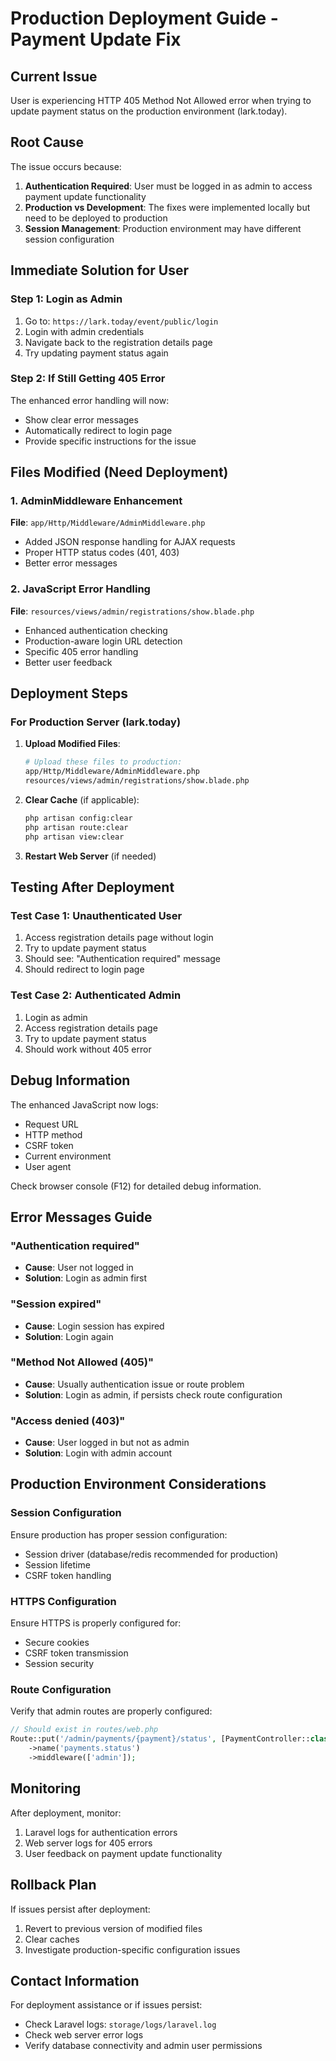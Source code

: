 # Production Deployment Guide - Payment Update Fix

## Current Issue
User is experiencing HTTP 405 Method Not Allowed error when trying to update payment status on the production environment (lark.today).

## Root Cause
The issue occurs because:
1. **Authentication Required**: User must be logged in as admin to access payment update functionality
2. **Production vs Development**: The fixes were implemented locally but need to be deployed to production
3. **Session Management**: Production environment may have different session configuration

## Immediate Solution for User

### Step 1: Login as Admin
1. Go to: `https://lark.today/event/public/login`
2. Login with admin credentials
3. Navigate back to the registration details page
4. Try updating payment status again

### Step 2: If Still Getting 405 Error
The enhanced error handling will now:
- Show clear error messages
- Automatically redirect to login page
- Provide specific instructions for the issue

## Files Modified (Need Deployment)

### 1. AdminMiddleware Enhancement
**File**: `app/Http/Middleware/AdminMiddleware.php`
- Added JSON response handling for AJAX requests
- Proper HTTP status codes (401, 403)
- Better error messages

### 2. JavaScript Error Handling
**File**: `resources/views/admin/registrations/show.blade.php`
- Enhanced authentication checking
- Production-aware login URL detection
- Specific 405 error handling
- Better user feedback

## Deployment Steps

### For Production Server (lark.today)
1. **Upload Modified Files**:
   ```bash
   # Upload these files to production:
   app/Http/Middleware/AdminMiddleware.php
   resources/views/admin/registrations/show.blade.php
   ```

2. **Clear Cache** (if applicable):
   ```bash
   php artisan config:clear
   php artisan route:clear
   php artisan view:clear
   ```

3. **Restart Web Server** (if needed)

## Testing After Deployment

### Test Case 1: Unauthenticated User
1. Access registration details page without login
2. Try to update payment status
3. Should see: "Authentication required" message
4. Should redirect to login page

### Test Case 2: Authenticated Admin
1. Login as admin
2. Access registration details page
3. Try to update payment status
4. Should work without 405 error

## Debug Information

The enhanced JavaScript now logs:
- Request URL
- HTTP method
- CSRF token
- Current environment
- User agent

Check browser console (F12) for detailed debug information.

## Error Messages Guide

### "Authentication required"
- **Cause**: User not logged in
- **Solution**: Login as admin first

### "Session expired"
- **Cause**: Login session has expired
- **Solution**: Login again

### "Method Not Allowed (405)"
- **Cause**: Usually authentication issue or route problem
- **Solution**: Login as admin, if persists check route configuration

### "Access denied (403)"
- **Cause**: User logged in but not as admin
- **Solution**: Login with admin account

## Production Environment Considerations

### Session Configuration
Ensure production has proper session configuration:
- Session driver (database/redis recommended for production)
- Session lifetime
- CSRF token handling

### HTTPS Configuration
Ensure HTTPS is properly configured for:
- Secure cookies
- CSRF token transmission
- Session security

### Route Configuration
Verify that admin routes are properly configured:
```php
// Should exist in routes/web.php
Route::put('/admin/payments/{payment}/status', [PaymentController::class, 'updateStatus'])
    ->name('payments.status')
    ->middleware(['admin']);
```

## Monitoring

After deployment, monitor:
1. Laravel logs for authentication errors
2. Web server logs for 405 errors
3. User feedback on payment update functionality

## Rollback Plan

If issues persist after deployment:
1. Revert to previous version of modified files
2. Clear caches
3. Investigate production-specific configuration issues

## Contact Information

For deployment assistance or if issues persist:
- Check Laravel logs: `storage/logs/laravel.log`
- Check web server error logs
- Verify database connectivity and admin user permissions